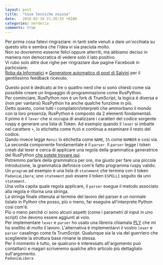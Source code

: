 ```yaml
---
layout: post
title:  "Cose tecniche noiose"
date:   2016-02-10 21:26:55 +0100
categories: nerderia
comments: true
---
```

Per prima cosa fatevi ringraziare: in tanti siete venuti a dare un'occhiata su questo sito e sembra che l'idea vi sia piaciuta molto.   
Non so dovremmo esserne felici oppure atterriti, ma abbiamo deciso in maniera non democratica di vedere solo il lato positivo.   
Vi rubo solo altre due righe per ringraziare due pagine Facebook in particolare:   
[Roba da Informatici](https://www.facebook.com/robadainformatici/) e [Generatore automatico di post di Salvini](https://www.facebook.com/gensav1/) per il gentilissimo feedback ricevuto.   
   
Questo post è dedicato ai tre o quattro nerd che si sono chiesti come sia possibile creare un linguaggio di programmazione come RusPython.   
Per cominciare, RusPython non è un fork di TrumScript, la logica è diversa e (non per vantarsi) RusPython ha anche qualche funzione in più.   
Detto questo, come tutti i compilatori/interpreti che ammorbano il mondo con la loro presenza, RusPython è composto da 2 elementi fondamentali.   
Il primo è il `lexer` che si occupa di analizzare i caratteri del codice sorgente ruspy e generare una lista di Token. 
Ad esempio quando il `lexer` si imbatte nel carattere `+`, lo etichetta come `PLUS` e continua a esaminare il resto del codice.   
Qando invece legge `Renzi` lo etichetta come `NAME`, `55` come `NUMBER` e così via.   
La seconda componente fondamentale è il `parser`. Il `parser` legge i token creati dal lexer e cerca di applicare una regola della grammatica generatrice del RusPython [che potete trovare qui](https://raw.githubusercontent.com/Eleirbag89/RusPython/master/Grammatica.txt).   
Potremmo parlare della grammatica per ore, ma giusto per fare una piccola introduzione, la grammatica definisce com'è fatto programma ruspy valido.   
Un `program` ad esempio è una lista di `statement` che termina con il token `PadaniaLibera`; uno `statement` può essere il token `ESPELLI` seguito da uno `statement`.   
Una volta capita quale regola applicare, il `parser` esegue il metodo associato alla regola e ritorna una stringa.   
La stringa finale ottenuta al termine del lavoro del parser è un normale listato in Python che posso, più o meno, far eseguire all'interprete Python così com'è.   
Più o meno perché ci sono alcuni aspetti (come i parametri di input in uno script) che devono essere aggiunti al volo.   
Per implementare `lexer` e `parser` ho usato una libreria chiamata [PLY](http://www.dabeaz.com/ply/) che mi ha snellito di molto il lavoro. L'alternativa è implementarvi il vostro `lexer` e `parser` casalingo come fa TrumScript. Qualunque sia la via del guerriero che sceglierete la struttura base rimane la stessa.   
Per il momento è tutto, se qualcuno è interessato all'argomento può contattarci e magari scriveremo qualche altro articolo più dettagliato sull'argomento.   
`PadaniaLibera` 
